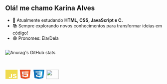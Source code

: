 ## Olá! me chamo Karina Alves

- 🌱 Atualmente estudando **HTML, CSS, JavaScript e C.**
- 📚 Sempre explorando novos conhecimentos para transformar ideias em código!
- 😄 Pronomes: Ela/Dela

##

![Anurag's GitHub stats](https://github-readme-stats.vercel.app/api?username=Kariina0&show_icons=true&theme=radical)

##

<div style="display: inline_block"><br>
  <img align="center" height="30" width="40" src="https://raw.githubusercontent.com/devicons/devicon/master/icons/javascript/javascript-plain.svg">
  <img align="center" height="30" width="40" src="https://raw.githubusercontent.com/devicons/devicon/master/icons/html5/html5-original.svg">
  <img align="center" height="30" width="40" src="https://raw.githubusercontent.com/devicons/devicon/master/icons/css3/css3-original.svg">
  <img align="center" height="30" width="40" src="https://cdn.jsdelivr.net/gh/devicons/devicon@latest/icons/c/c-original.svg"
</div>
